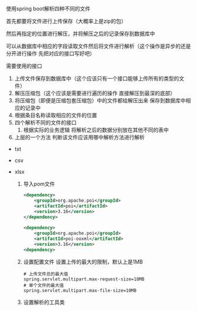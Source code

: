 使用spring boot解析四种不同的文件

首先都要将文件进行上传保存（大概率上是zip的包）

然后再指定的位置进行解压，并将解压之后的记录保存到数据库中

可以从数据库中相应的字段读取文件然后将文件进行解析（这个操作是异步的还是分开进行操作  先把对应的接口写好吧）

需要使用的接口

1. 上传文件保存到数据库中（这个应该只有一个接口能够上传所有的类型的文件）
2. 解压压缩包（这个应该是需要进行遍历的操作 直接解压到最深的底部）
3. 将压缩包（即便是压缩包套压缩包）中的文件都给解压出来 保存到数据库中相应的记录中
4. 根据条目名称读取相应的文件的位置
5. 四个解析不同的文件的接口
    1. 根据实际的业务逻辑 将解析之后的数据分别放在其他不同的表中
6. 上层的一个方法 判断该文件应该用哪中解析方法进行解析

* txt

* csv

* xlsx

    1. 导入pom文件

        ```xml
        <dependency>
            <groupId>org.apache.poi</groupId>
            <artifactId>poi</artifactId>
            <version>3.16</version>
        </dependency>
         
        <dependency>
            <groupId>org.apache.poi</groupId>
            <artifactId>poi-ooxml</artifactId>
            <version>3.16</version>
        <dependency>
        ```

    2. 设置配置文件 设置上传的最大的限制，默认上是1MB

        ```properties
        # 上传文件总的最大值
        spring.servlet.multipart.max-request-size=10MB
        # 单个文件的最大值
        spring.servlet.multipart.max-file-size=10MB
        ```

    3. 设置解析的工具类